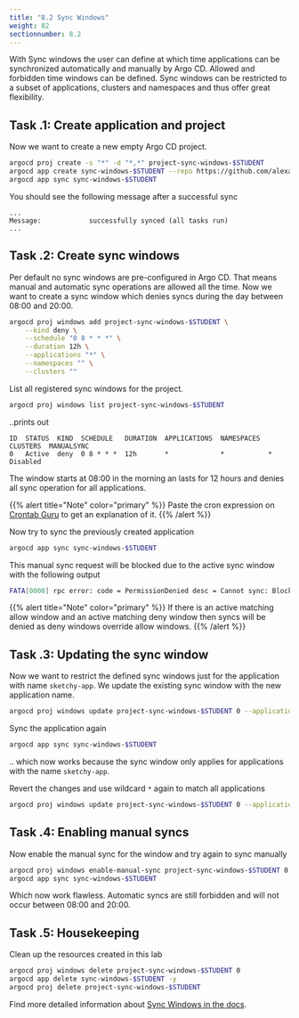 ```yaml
---
title: "8.2 Sync Windows"
weight: 82
sectionnumber: 8.2
---
```


With Sync windows the user can define at which time applications can be synchronized automatically and manually by Argo CD. Allowed and forbidden time windows can be defined. Sync windows can be restricted to a subset of applications, clusters and namespaces and thus offer great flexibility.


## Task   .1: Create application and project

Now we want to create a new empty Argo CD project.

```bash
argocd proj create -s "*" -d "*,*" project-sync-windows-$STUDENT
argocd app create sync-windows-$STUDENT --repo https://github.com/alexandrust88/argocd-training-examples   --path 'example-app' --dest-server https://kubernetes.default.svc --dest-namespace $STUDENT --project project-sync-windows-$STUDENT
argocd app sync sync-windows-$STUDENT
```

You should see the following message after a successful sync

```
...
Message:            successfully synced (all tasks run)
...
```


## Task   .2: Create sync windows

Per default no sync windows are pre-configured in Argo CD. That means manual and automatic sync operations are allowed all the time. Now we want to create a sync window which denies syncs during the day between 08:00 and 20:00.


```bash
argocd proj windows add project-sync-windows-$STUDENT \
    --kind deny \
    --schedule "0 8 * * *" \
    --duration 12h \
    --applications "*" \
    --namespaces "" \
    --clusters ""
```

List all registered sync windows for the project.

```bash
argocd proj windows list project-sync-windows-$STUDENT
```

..prints out

```
ID  STATUS  KIND  SCHEDULE   DURATION  APPLICATIONS  NAMESPACES  CLUSTERS  MANUALSYNC
0   Active  deny  0 8 * * *  12h       *             *           *         Disabled
```
The window starts at 08:00 in the morning an lasts for 12 hours and denies all sync operation for all applications.

{{% alert title="Note" color="primary" %}}
Paste the cron expression on [Crontab Guru](https://crontab.guru/#0_8_*_*_*) to get an explanation of it.
{{% /alert %}}

Now try to sync the previously created application

```bash
argocd app sync sync-windows-$STUDENT
```

This manual sync request will be blocked due to the active sync window with the following output
```bash
FATA[0000] rpc error: code = PermissionDenied desc = Cannot sync: Blocked by sync window
```

{{% alert title="Note" color="primary" %}}
If there is an active matching allow window and an active matching deny window then syncs will be denied as deny windows override allow windows.
{{% /alert %}}


## Task   .3: Updating the sync window

Now we want to restrict the defined sync windows just for the application with name `sketchy-app`. We update the existing sync window with the new application name.

```bash
argocd proj windows update project-sync-windows-$STUDENT 0 --applications "sketchy-app"
```

Sync the application again
```bash
argocd app sync sync-windows-$STUDENT
```

.. which now works because the sync window only applies for applications with the name `sketchy-app`.

Revert the changes and use wildcard `*` again to match all applications

```bash
argocd proj windows update project-sync-windows-$STUDENT 0 --applications "*"
```


## Task   .4: Enabling manual syncs

Now enable the manual sync for the window and try again to sync manually

```bash
argocd proj windows enable-manual-sync project-sync-windows-$STUDENT 0
argocd app sync sync-windows-$STUDENT
```

Which now work flawless. Automatic syncs are still forbidden and will not occur between 08:00 and 20:00.


## Task   .5: Housekeeping

Clean up the resources created in this lab

```bash
argocd proj windows delete project-sync-windows-$STUDENT 0
argocd app delete sync-windows-$STUDENT -y
argocd proj delete project-sync-windows-$STUDENT
```

Find more detailed information about [Sync Windows in the docs](https://argoproj.github.io/argo-cd/user-guide/sync_windows/#sync-windows).
